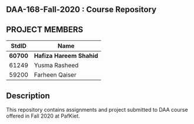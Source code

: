 ## DAA-168-Fall-2020 : Course Repository ##
## **PROJECT MEMBERS** ##
StdID | Name
------------ | -------------
**60700** | **Hafiza Hareem Shahid** 
61249 | Yusma Rasheed
59200 | Farheen Qaiser

## Description ##
This repository contains assignments and project submitted to DAA course offered in Fall 2020 at PafKiet.
